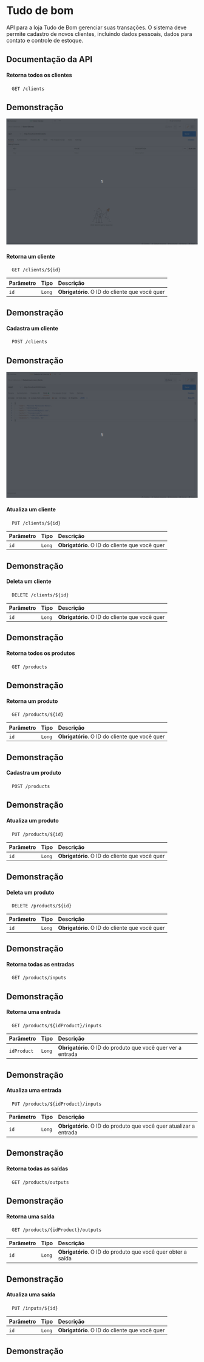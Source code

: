 
# Tudo de bom

API para a loja Tudo de Bom gerenciar suas transações.
O sistema deve permite cadastro de novos clientes, incluindo dados pessoais, dados para contato e controle de estoque.



## Documentação da API

#### Retorna todos os clientes

```http
  GET /clients
```

## Demonstração
<p> <a href="https://www.ibm.com/br-pt"><img src="src/assets/16-08-2022-04-21.gif"></a> </p>


#### Retorna um cliente

```http
  GET /clients/${id}
```

| Parâmetro   | Tipo       | Descrição                                   |
| :---------- | :--------- | :------------------------------------------ |
| `id`      | `Long` | **Obrigatório**. O ID do cliente que você quer |


## Demonstração


#### Cadastra um cliente

```http
  POST /clients
```

## Demonstração

<p> <a href="https://www.ibm.com/br-pt"><img src="src/assets/16-08-2022-03-36.gif"></a> </p>


#### Atualiza um cliente

```http
  PUT /clients/${id}
```

| Parâmetro   | Tipo       | Descrição                                   |
| :---------- | :--------- | :------------------------------------------ |
| `id`      | `Long` | **Obrigatório**. O ID do cliente que você quer |



## Demonstração

#### Deleta um cliente

```http
  DELETE /clients/${id}
```

| Parâmetro   | Tipo       | Descrição                                   |
| :---------- | :--------- | :------------------------------------------ |
| `id`      | `Long` | **Obrigatório**. O ID do cliente que você quer |


## Demonstração

#### Retorna todos os produtos

```http
  GET /products
```

## Demonstração

#### Retorna um produto

```http
  GET /products/${id}
```

| Parâmetro   | Tipo       | Descrição                                   |
| :---------- | :--------- | :------------------------------------------ |
| `id`      | `Long` | **Obrigatório**. O ID do cliente que você quer |

## Demonstração

#### Cadastra um produto

```http
  POST /products
```

## Demonstração


#### Atualiza um produto

```http
  PUT /products/${id}
```

| Parâmetro   | Tipo       | Descrição                                   |
| :---------- | :--------- | :------------------------------------------ |
| `id`      | `Long` | **Obrigatório**. O ID do cliente que você quer |

## Demonstração


#### Deleta um produto

```http
  DELETE /products/${id}
```

| Parâmetro   | Tipo       | Descrição                                   |
| :---------- | :--------- | :------------------------------------------ |
| `id`      | `Long` | **Obrigatório**. O ID do cliente que você quer |

## Demonstração

#### Retorna todas as entradas

```http
  GET /products/inputs
```
## Demonstração


#### Retorna uma entrada

```http
  GET /products/${idProduct}/inputs
```

| Parâmetro   | Tipo       | Descrição                                                    |
| :---------- | :--------- |:-------------------------------------------------------------|
| `idProduct`      | `Long` | **Obrigatório**. O ID do produto que você quer ver a entrada |

## Demonstração

#### Atualiza uma entrada

```http
  PUT /products/${idProduct}/inputs
```

| Parâmetro   | Tipo       | Descrição                                                          |
| :---------- | :--------- |:-------------------------------------------------------------------|
| `id`      | `Long` | **Obrigatório**. O ID do produto que você quer atualizar a entrada |

## Demonstração


#### Retorna todas as saídas

```http
  GET /products/outputs
```
## Demonstração


#### Retorna uma saída

```http
  GET /products/{idProduct}/outputs
```

| Parâmetro   | Tipo       | Descrição                                                    |
| :---------- | :--------- |:-------------------------------------------------------------|
| `id`      | `Long` | **Obrigatório**. O ID do produto que você quer obter a saída |

## Demonstração

#### Atualiza uma saída

```http
  PUT /inputs/${id}
```

| Parâmetro   | Tipo       | Descrição                                   |
| :---------- | :--------- | :------------------------------------------ |
| `id`      | `Long` | **Obrigatório**. O ID do cliente que você quer |

## Demonstração

